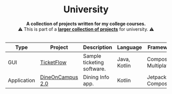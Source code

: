 
<div align="center">

# University

<p>
  <b>A collection of projects written for my college courses.</b>
  <br/>
  ⚠️ This is part of a <a href="https://github.com/noahhusby/university"><strong>larger collection of projects</strong></a> for university. ⚠️
  <br/><br/>
</p>
</div>

| Type | Project | Description | Language | Frameworks
| --- | --- | ----- | ----- | ----- |
| GUI | [TicketFlow](https://github.com/noahhusby/TicketFlow) | Sample ticketing software. | Java, Kotlin | Compose Multiplatform
| Application | [DineOnCampus 2.0](https://github.com/noahhusby/DineOnCampus2.0) | Dining Info app. | Kotlin | Jetpack Compose |
